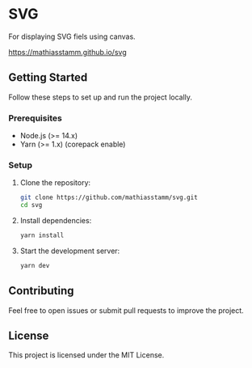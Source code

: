 # SVG

For displaying SVG fiels using canvas.

https://mathiasstamm.github.io/svg

## Getting Started

Follow these steps to set up and run the project locally.

### Prerequisites

- Node.js (>= 14.x)
- Yarn (>= 1.x) (corepack enable)

### Setup

1. Clone the repository:
   ```bash
   git clone https://github.com/mathiasstamm/svg.git
   cd svg
   ```

2. Install dependencies:
   ```bash
   yarn install
   ```

3. Start the development server:
   ```bash
   yarn dev
   ```

## Contributing

Feel free to open issues or submit pull requests to improve the project.

## License

This project is licensed under the MIT License.
